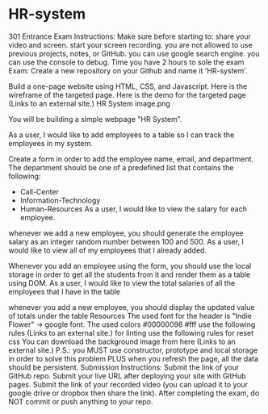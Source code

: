 # HR-system
301 Entrance Exam
Instructions:
Make sure before starting to:
share your video and screen.
start your screen recording.
you are not allowed to use previous projects, notes, or GitHub.
you can use google search engine.
you can use the console to debug.
Time
you have 2 hours to sole the exam
Exam:
Create a new repository on your Github and name it 'HR-system'.

Build a one-page website using HTML, CSS, and Javascript.
Here is the wireframe of the targeted page.
Here is the demo for the targeted page (Links to an external site.)
HR System image.png

 

You will be building a simple webpage "HR System".

As a user, I would like to add employees to a table so I can track the employees in my system.

Create a form in order to add the employee name, email, and department. The department should be one of a predefined list that contains the following: 
- Call-Center
- Information-Technology
- Human-Resources
As a user, I would like to view the salary for each employee.

whenever we add a new employee, you should generate the employee salary as an integer random number between 100 and 500.
As a user, I would like to view all of my employees that I already added.

Whenever you add an employee using the form, you should use the local storage in order to get all the students from it and render them as a table using DOM.
As a user, I would like to view the total salaries of all the employees that I have in the table

whenever you add a new employee, you should display the updated value of totals under the table
Resources
The used font for the header is "Indie Flower" -> google font.
The used colors 
#00000096
#fff
use the following rules (Links to an external site.) for linting
use the following rules for reset css
You can download the background image from here (Links to an external site.)
P.S.: you MUST use constructor, prototype and local storage in order to solve this problem PLUS when you refresh the page, all the data should be persistent.
Submission Instructions:
Submit the link of your GitHub repo.
Submit your live URL after deploying your site with GitHub pages.
Submit the link of your recorded video (you can upload it to your google drive or dropbox then share the link).
After completing the exam, do NOT commit or push anything to your repo.